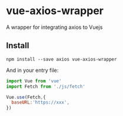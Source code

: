 # vue-axios-wrapper 
A wrapper for integrating axios to Vuejs

## Install
```
npm install --save axios vue-axios-wrapper
```

And in your entry file:
```javascript
import Vue from 'vue'
import Fetch from './js/fetch'

Vue.use(Fetch,{
  baseURL:'https://xxx',
})
```

